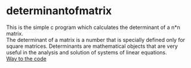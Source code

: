 # determinantofmatrix
 This is the simple c program which calculates the determinant of a n*n matrix.<br/>
The determinant of a matrix is a number that is specially defined only for square matrices. Determinants are mathematical objects that are very useful in the analysis and solution of systems of linear equations.<br/>
[Way to the code](https://github.com/ASTHA193/determinantofmatrix/commit/581f0a6466514b2a01d2edb10b8bf20c511994d5)
